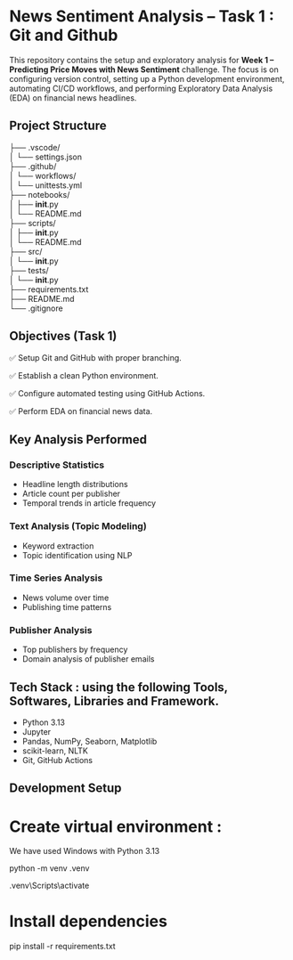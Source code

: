 #  News Sentiment Analysis – Task 1 : Git and Github

This repository contains the setup and exploratory analysis for **Week 1 – Predicting Price Moves with News Sentiment** challenge. The focus is on configuring version control, setting up a Python development environment, automating CI/CD workflows, and performing Exploratory Data Analysis (EDA) on financial news headlines.


##  Project Structure
├── .vscode/ <br>
│   └── settings.json <br>
├── .github/ <br>
│   └── workflows/ <br>
│       └── unittests.yml <br>
├── notebooks/ <br>
│   ├── __init__.py <br>
│   └── README.md <br>
├── scripts/ <br>
│   ├── __init__.py <br>
│   └── README.md <br>
├── src/ <br>
│   └── __init__.py <br>
├── tests/ <br>
│   └── __init__.py <br>
├── requirements.txt <br>
├── README.md <br>
└── .gitignore

##  Objectives (Task 1)

 ✅ Setup Git and GitHub with proper branching.
 
 ✅ Establish a clean Python environment.
 
 ✅ Configure automated testing using GitHub Actions.
 
 ✅ Perform EDA on financial news data.


## Key Analysis Performed
### Descriptive Statistics
- Headline length distributions
- Article count per publisher
- Temporal trends in article frequency

### Text Analysis (Topic Modeling)
- Keyword extraction
- Topic identification using NLP

### Time Series Analysis
- News volume over time
- Publishing time patterns

### Publisher Analysis
- Top publishers by frequency
- Domain analysis of publisher emails

## Tech Stack : using the following Tools, Softwares, Libraries and Framework.
- Python 3.13
- Jupyter
- Pandas, NumPy, Seaborn, Matplotlib
- scikit-learn, NLTK
- Git, GitHub Actions

## Development Setup
# Create virtual environment : 
We have used Windows with Python 3.13

python -m venv .venv

.venv\Scripts\activate 

# Install dependencies
pip install -r requirements.txt
